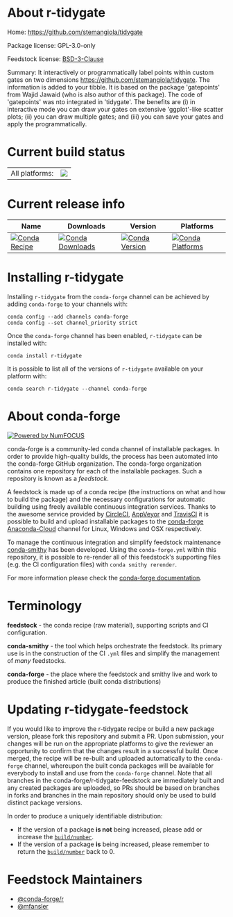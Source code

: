 About r-tidygate
================

Home: https://github.com/stemangiola/tidygate

Package license: GPL-3.0-only

Feedstock license: [BSD-3-Clause](https://github.com/conda-forge/r-tidygate-feedstock/blob/master/LICENSE.txt)

Summary: It interactively or programmatically label points within custom gates on two dimensions <https://github.com/stemangiola/tidygate>. The information is added to your tibble. It is based on the package 'gatepoints' from Wajid Jawaid (who is also author of this package). The code of 'gatepoints' was nto integrated in 'tidygate'. The benefits are (i) in interactive mode you can draw your gates on extensive 'ggplot'-like scatter plots; (ii) you can draw multiple gates; and (iii) you can save your gates and apply the programmatically.

Current build status
====================


<table><tr><td>All platforms:</td>
    <td>
      <a href="https://dev.azure.com/conda-forge/feedstock-builds/_build/latest?definitionId=15501&branchName=master">
        <img src="https://dev.azure.com/conda-forge/feedstock-builds/_apis/build/status/r-tidygate-feedstock?branchName=master">
      </a>
    </td>
  </tr>
</table>

Current release info
====================

| Name | Downloads | Version | Platforms |
| --- | --- | --- | --- |
| [![Conda Recipe](https://img.shields.io/badge/recipe-r--tidygate-green.svg)](https://anaconda.org/conda-forge/r-tidygate) | [![Conda Downloads](https://img.shields.io/conda/dn/conda-forge/r-tidygate.svg)](https://anaconda.org/conda-forge/r-tidygate) | [![Conda Version](https://img.shields.io/conda/vn/conda-forge/r-tidygate.svg)](https://anaconda.org/conda-forge/r-tidygate) | [![Conda Platforms](https://img.shields.io/conda/pn/conda-forge/r-tidygate.svg)](https://anaconda.org/conda-forge/r-tidygate) |

Installing r-tidygate
=====================

Installing `r-tidygate` from the `conda-forge` channel can be achieved by adding `conda-forge` to your channels with:

```
conda config --add channels conda-forge
conda config --set channel_priority strict
```

Once the `conda-forge` channel has been enabled, `r-tidygate` can be installed with:

```
conda install r-tidygate
```

It is possible to list all of the versions of `r-tidygate` available on your platform with:

```
conda search r-tidygate --channel conda-forge
```


About conda-forge
=================

[![Powered by
NumFOCUS](https://img.shields.io/badge/powered%20by-NumFOCUS-orange.svg?style=flat&colorA=E1523D&colorB=007D8A)](https://numfocus.org)

conda-forge is a community-led conda channel of installable packages.
In order to provide high-quality builds, the process has been automated into the
conda-forge GitHub organization. The conda-forge organization contains one repository
for each of the installable packages. Such a repository is known as a *feedstock*.

A feedstock is made up of a conda recipe (the instructions on what and how to build
the package) and the necessary configurations for automatic building using freely
available continuous integration services. Thanks to the awesome service provided by
[CircleCI](https://circleci.com/), [AppVeyor](https://www.appveyor.com/)
and [TravisCI](https://travis-ci.com/) it is possible to build and upload installable
packages to the [conda-forge](https://anaconda.org/conda-forge)
[Anaconda-Cloud](https://anaconda.org/) channel for Linux, Windows and OSX respectively.

To manage the continuous integration and simplify feedstock maintenance
[conda-smithy](https://github.com/conda-forge/conda-smithy) has been developed.
Using the ``conda-forge.yml`` within this repository, it is possible to re-render all of
this feedstock's supporting files (e.g. the CI configuration files) with ``conda smithy rerender``.

For more information please check the [conda-forge documentation](https://conda-forge.org/docs/).

Terminology
===========

**feedstock** - the conda recipe (raw material), supporting scripts and CI configuration.

**conda-smithy** - the tool which helps orchestrate the feedstock.
                   Its primary use is in the construction of the CI ``.yml`` files
                   and simplify the management of *many* feedstocks.

**conda-forge** - the place where the feedstock and smithy live and work to
                  produce the finished article (built conda distributions)


Updating r-tidygate-feedstock
=============================

If you would like to improve the r-tidygate recipe or build a new
package version, please fork this repository and submit a PR. Upon submission,
your changes will be run on the appropriate platforms to give the reviewer an
opportunity to confirm that the changes result in a successful build. Once
merged, the recipe will be re-built and uploaded automatically to the
`conda-forge` channel, whereupon the built conda packages will be available for
everybody to install and use from the `conda-forge` channel.
Note that all branches in the conda-forge/r-tidygate-feedstock are
immediately built and any created packages are uploaded, so PRs should be based
on branches in forks and branches in the main repository should only be used to
build distinct package versions.

In order to produce a uniquely identifiable distribution:
 * If the version of a package **is not** being increased, please add or increase
   the [``build/number``](https://docs.conda.io/projects/conda-build/en/latest/resources/define-metadata.html#build-number-and-string).
 * If the version of a package **is** being increased, please remember to return
   the [``build/number``](https://docs.conda.io/projects/conda-build/en/latest/resources/define-metadata.html#build-number-and-string)
   back to 0.

Feedstock Maintainers
=====================

* [@conda-forge/r](https://github.com/conda-forge/r/)
* [@mfansler](https://github.com/mfansler/)

